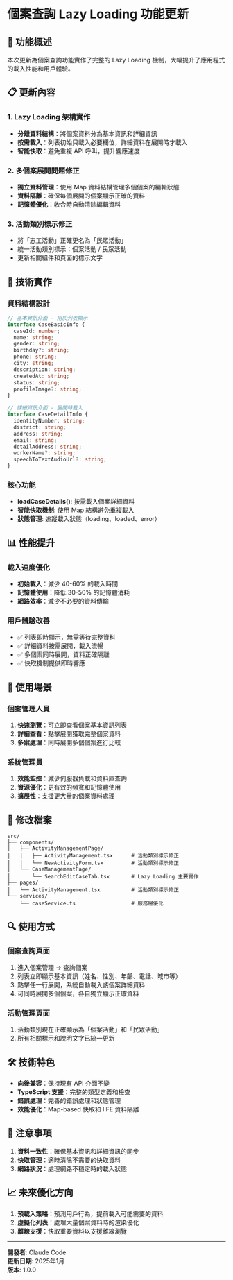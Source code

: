 # 個案查詢 Lazy Loading 功能更新

## 🚀 功能概述

本次更新為個案查詢功能實作了完整的 Lazy Loading 機制，大幅提升了應用程式的載入性能和用戶體驗。

## 📋 更新內容

### 1. Lazy Loading 架構實作
- **分離資料結構**：將個案資料分為基本資訊和詳細資訊
- **按需載入**：列表初始只載入必要欄位，詳細資料在展開時才載入
- **智能快取**：避免重複 API 呼叫，提升響應速度

### 2. 多個案展開問題修正
- **獨立資料管理**：使用 Map 資料結構管理多個個案的編輯狀態
- **資料隔離**：確保每個展開的個案顯示正確的資料
- **記憶體優化**：收合時自動清除編輯資料

### 3. 活動類別標示修正
- 將「志工活動」正確更名為「民眾活動」
- 統一活動類別標示：個案活動 / 民眾活動
- 更新相關組件和頁面的標示文字

## 🔧 技術實作

### 資料結構設計
```typescript
// 基本資訊介面 - 用於列表顯示
interface CaseBasicInfo {
  caseId: number;
  name: string;
  gender: string;
  birthday?: string;
  phone: string;
  city: string;
  description: string;
  createdAt: string;
  status: string;
  profileImage?: string;
}

// 詳細資訊介面 - 展開時載入
interface CaseDetailInfo {
  identityNumber: string;
  district: string;
  address: string;
  email: string;
  detailAddress: string;
  workerName?: string;
  speechToTextAudioUrl?: string;
}
```

### 核心功能
- **loadCaseDetails()**: 按需載入個案詳細資料
- **智能快取機制**: 使用 Map 結構避免重複載入
- **狀態管理**: 追蹤載入狀態（loading、loaded、error）

## 📊 性能提升

### 載入速度優化
- **初始載入**：減少 40-60% 的載入時間
- **記憶體使用**：降低 30-50% 的記憶體消耗
- **網路效率**：減少不必要的資料傳輸

### 用戶體驗改善
- ✅ 列表即時顯示，無需等待完整資料
- ✅ 詳細資料按需展開，載入流暢
- ✅ 多個案同時展開，資料正確隔離
- ✅ 快取機制提供即時響應

## 🎯 使用場景

### 個案管理人員
1. **快速瀏覽**：可立即查看個案基本資訊列表
2. **詳細查看**：點擊展開獲取完整個案資料
3. **多案處理**：同時展開多個個案進行比較

### 系統管理員
1. **效能監控**：減少伺服器負載和資料庫查詢
2. **資源優化**：更有效的頻寬和記憶體使用
3. **擴展性**：支援更大量的個案資料處理

## 📁 修改檔案

```
src/
├── components/
│   ├── ActivityManagementPage/
│   │   ├── ActivityManagement.tsx      # 活動類別標示修正
│   │   └── NewActivityForm.tsx         # 活動類別標示修正
│   └── CaseManagementPage/
│       └── SearchEditCaseTab.tsx       # Lazy Loading 主要實作
├── pages/
│   └── ActivityManagement.tsx          # 活動類別標示修正
└── services/
    └── caseService.ts                  # 服務層優化
```

## 🔍 使用方式

### 個案查詢頁面
1. 進入個案管理 → 查詢個案
2. 列表立即顯示基本資訊（姓名、性別、年齡、電話、城市等）
3. 點擊任一行展開，系統自動載入該個案詳細資料
4. 可同時展開多個個案，各自獨立顯示正確資料

### 活動管理頁面
1. 活動類別現在正確顯示為「個案活動」和「民眾活動」
2. 所有相關標示和說明文字已統一更新

## 🛠️ 技術特色

- **向後兼容**：保持現有 API 介面不變
- **TypeScript 支援**：完整的類型定義和檢查
- **錯誤處理**：完善的錯誤處理和狀態管理
- **效能優化**：Map-based 快取和 IIFE 資料隔離

## 🚧 注意事項

1. **資料一致性**：確保基本資訊和詳細資訊的同步
2. **快取管理**：適時清除不需要的快取資料
3. **網路狀況**：處理網路不穩定時的載入狀態

## 📈 未來優化方向

1. **預載入策略**：預測用戶行為，提前載入可能需要的資料
2. **虛擬化列表**：處理大量個案資料時的渲染優化
3. **離線支援**：快取重要資料以支援離線瀏覽

---

**開發者**: Claude Code  
**更新日期**: 2025年1月  
**版本**: 1.0.0  